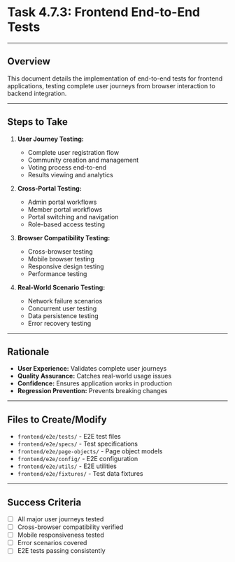 # Task 4.7.3: Frontend End-to-End Tests

---

## Overview
This document details the implementation of end-to-end tests for frontend applications, testing complete user journeys from browser interaction to backend integration.

---

## Steps to Take
1. **User Journey Testing:**
   - Complete user registration flow
   - Community creation and management
   - Voting process end-to-end
   - Results viewing and analytics

2. **Cross-Portal Testing:**
   - Admin portal workflows
   - Member portal workflows
   - Portal switching and navigation
   - Role-based access testing

3. **Browser Compatibility Testing:**
   - Cross-browser testing
   - Mobile browser testing
   - Responsive design testing
   - Performance testing

4. **Real-World Scenario Testing:**
   - Network failure scenarios
   - Concurrent user testing
   - Data persistence testing
   - Error recovery testing

---

## Rationale
- **User Experience:** Validates complete user journeys
- **Quality Assurance:** Catches real-world usage issues
- **Confidence:** Ensures application works in production
- **Regression Prevention:** Prevents breaking changes

---

## Files to Create/Modify
- `frontend/e2e/tests/` - E2E test files
- `frontend/e2e/specs/` - Test specifications
- `frontend/e2e/page-objects/` - Page object models
- `frontend/e2e/config/` - E2E configuration
- `frontend/e2e/utils/` - E2E utilities
- `frontend/e2e/fixtures/` - Test data fixtures

---

## Success Criteria
- [ ] All major user journeys tested
- [ ] Cross-browser compatibility verified
- [ ] Mobile responsiveness tested
- [ ] Error scenarios covered
- [ ] E2E tests passing consistently 